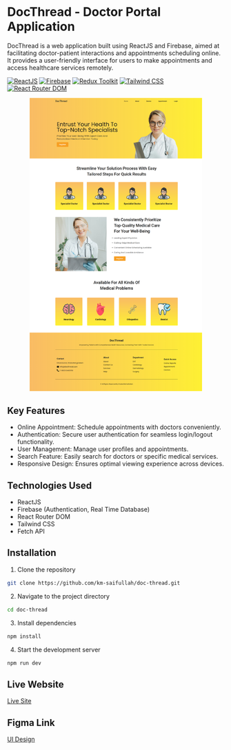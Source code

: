 # DocThread - Doctor Portal Application

DocThread is a web application built using ReactJS and Firebase, aimed at facilitating doctor-patient interactions and appointments scheduling online. It provides a user-friendly interface for users to make appointments and access healthcare services remotely.

[![ReactJS](https://img.shields.io/badge/ReactJS-blue?style=flat-square&logo=react)](https://reactjs.org/)
[![Firebase](https://img.shields.io/badge/Firebase-orange?style=flat-square&logo=firebase)](https://firebase.google.com/)
[![Redux Toolkit](https://img.shields.io/badge/Redux_Toolkit-4B32C3.svg?style=flat&logo=redux&logoColor=white)](https://redux-toolkit.js.org/)
[![Tailwind CSS](https://img.shields.io/badge/Tailwind_CSS-green?style=flat-square&logo=tailwind-css)](https://tailwindcss.com/)
[![React Router DOM](https://img.shields.io/badge/React_Router_DOM-purple?style=flat-square&logo=react-router)](https://reactrouter.com/)

<div align="center">
<img width="400" src="./src/assets/images/home.png" />
</div>

## Key Features

- Online Appointment: Schedule appointments with doctors conveniently.
- Authentication: Secure user authentication for seamless login/logout functionality.
- User Management: Manage user profiles and appointments.
- Search Feature: Easily search for doctors or specific medical services.
- Responsive Design: Ensures optimal viewing experience across devices.

## Technologies Used

- ReactJS
- Firebase (Authentication, Real Time Database)
- React Router DOM
- Tailwind CSS
- Fetch API

## Installation

1. Clone the repository

```bash
git clone https://github.com/km-saifullah/doc-thread.git
```

2. Navigate to the project directory

```bash
cd doc-thread
```

3. Install dependencies

```bash
npm install
```

4. Start the development server

```bash
npm run dev
```

## Live Website

[Live Site](https://doc-thread.netlify.app/)

## Figma Link

[UI Design](https://www.figma.com/file/YwNIiir4NZxddMN5akzgpp/DocThread?type=design&node-id=0%3A1&mode=design&t=2DoFIQ9qxjzWmPa4-1)
